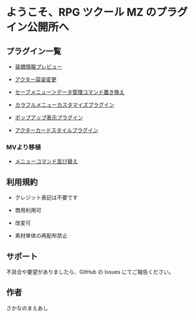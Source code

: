 # ようこそ、RPG ツクール MZ のプラグイン公開所へ

## プラグイン一覧

-   [装備情報プレビュー](https://github.com/fishs075/MZ/blob/main/README/SKM_EquipinfoWindow.md)

-   [アクター容姿変更](https://github.com/fishs075/MZ/blob/main/README/SKM_ChangeActorImageSystem.md)

-   [セーブメニュー＞データ管理コマンド置き換え](https://github.com/fishs075/MZ/blob/main/README/SKM_savemenuEX.md)

-   [カラフルメニューカスタマイズプラグイン](https://github.com/fishs075/MZ/blob/main/README/SKM_calfulmenu.md)

-   [ポップアップ表示プラグイン](https://github.com/fishs075/MZ/blob/main/README/SKM_GetInformation.md)

-   [アクターカードスタイルプラグイン](https://github.com/fishs075/MZ/blob/main/README/SKM_ActorCardStyle.md)


### MVより移植
- [メニューコマンド並び替え](https://raw.githubusercontent.com/fishs075/MZ/refs/heads/main/MenuCommandSortMZ.js)


## 利用規約

-   クレジット表記は不要です
-   商用利用可
-   改変可

-   素材単体の再配布禁止

## サポート

不具合や要望がありましたら、GitHub の Issues にてご報告ください。

## 作者

さかなのまえあし
